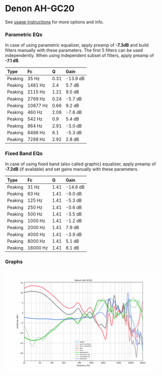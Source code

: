 # Denon AH-GC20
See [usage instructions](https://github.com/jaakkopasanen/AutoEq#usage) for more options and info.

### Parametric EQs
In case of using parametric equalizer, apply preamp of **-7.3dB** and build filters manually
with these parameters. The first 5 filters can be used independently.
When using independent subset of filters, apply preamp of **-7.1 dB**.

| Type    | Fc       |    Q | Gain     |
|:--------|:---------|:-----|:---------|
| Peaking | 35 Hz    | 0.31 | -13.9 dB |
| Peaking | 1481 Hz  | 2.4  | 5.7 dB   |
| Peaking | 2115 Hz  | 1.21 | 9.5 dB   |
| Peaking | 2769 Hz  | 0.24 | -5.7 dB  |
| Peaking | 10877 Hz | 0.66 | 9.2 dB   |
| Peaking | 460 Hz   | 2.08 | -7.6 dB  |
| Peaking | 542 Hz   | 0.9  | 5.4 dB   |
| Peaking | 964 Hz   | 2.91 | -3.0 dB  |
| Peaking | 6486 Hz  | 6.1  | -5.3 dB  |
| Peaking | 7288 Hz  | 2.92 | 2.8 dB   |

### Fixed Band EQs
In case of using fixed band (also called graphic) equalizer, apply preamp of **-7.2dB**
(if available) and set gains manually with these parameters.

| Type    | Fc       |    Q | Gain     |
|:--------|:---------|:-----|:---------|
| Peaking | 31 Hz    | 1.41 | -14.6 dB |
| Peaking | 63 Hz    | 1.41 | -9.0 dB  |
| Peaking | 125 Hz   | 1.41 | -5.3 dB  |
| Peaking | 250 Hz   | 1.41 | -0.6 dB  |
| Peaking | 500 Hz   | 1.41 | -3.5 dB  |
| Peaking | 1000 Hz  | 1.41 | -1.2 dB  |
| Peaking | 2000 Hz  | 1.41 | 7.9 dB   |
| Peaking | 4000 Hz  | 1.41 | -3.9 dB  |
| Peaking | 8000 Hz  | 1.41 | 5.1 dB   |
| Peaking | 16000 Hz | 1.41 | 6.1 dB   |

### Graphs
![](./Denon%20AH-GC20.png)